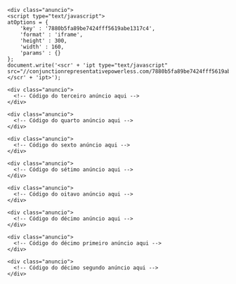 <!DOCTYPE html>
<html lang="pt-br">
<head>
  <meta charset="UTF-8">
  <meta name="viewport" content="width=device-width, initial-scale=1.0">
  <style>
    .linha {
      clear: both;
    }
    .anuncio {
      float: left;
      width: 25%; /* 100% dividido por 4 para ter 4 colunas */
      box-sizing: border-box;
      padding: 0 5px; /* Adicione algum espaçamento entre os anúncios, se necessário */
    }
  </style>
</head>
<body>

  <div class="linha">
    <div class="anuncio">
      <script type="text/javascript">
	atOptions = {
		'key' : '7880b5fa89be7424fff5619abe1317c4',
		'format' : 'iframe',
		'height' : 300,
		'width' : 160,
		'params' : {}
	};
	document.write('<scr' + 'ipt type="text/javascript" src="//conjunctionrepresentativepowerless.com/7880b5fa89be7424fff5619abe1317c4/invoke.js"></scr' + 'ipt>');
</script>
    </div>

    <div class="anuncio">
    <script type="text/javascript">
	atOptions = {
		'key' : '7880b5fa89be7424fff5619abe1317c4',
		'format' : 'iframe',
		'height' : 300,
		'width' : 160,
		'params' : {}
	};
	document.write('<scr' + 'ipt type="text/javascript" src="//conjunctionrepresentativepowerless.com/7880b5fa89be7424fff5619abe1317c4/invoke.js"></scr' + 'ipt>');
</script>
    </div>

    <div class="anuncio">
      <!-- Código do terceiro anúncio aqui -->
    </div>

    <div class="anuncio">
      <!-- Código do quarto anúncio aqui -->
    </div>
  </div>

  <div class="linha">
    <div class="anuncio">
      <!-- Código do quinto anúncio aqui -->
    </div>

    <div class="anuncio">
      <!-- Código do sexto anúncio aqui -->
    </div>

    <div class="anuncio">
      <!-- Código do sétimo anúncio aqui -->
    </div>

    <div class="anuncio">
      <!-- Código do oitavo anúncio aqui -->
    </div>
  </div>

  <div class="linha">
    <div class="anuncio">
      <!-- Código do nono anúncio aqui -->
    </div>

    <div class="anuncio">
      <!-- Código do décimo anúncio aqui -->
    </div>

    <div class="anuncio">
      <!-- Código do décimo primeiro anúncio aqui -->
    </div>

    <div class="anuncio">
      <!-- Código do décimo segundo anúncio aqui -->
    </div>
  </div>

</body>
</html>
